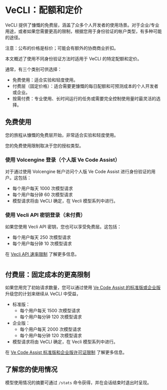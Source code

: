 # VeCLI：配额和定价

VeCLI 提供了慷慨的免费层，涵盖了众多个人开发者的使用场景。对于企业/专业用途，或者如果您需要更高的限制，根据您用于身份验证的帐户类型，有多种可能的途径。


注意：公布的价格是标价；可能会有额外的协商商业折扣。

本文概述了使用不同身份验证方法时适用于 VeCLI 的特定配额和定价。

通常，有三个类别可供选择：

- 免费使用：适合实验和轻度使用。
- 付费层（固定价格）：适合需要更慷慨的每日配额和可预测成本的个人开发者或企业。
- 按需付费：专业使用、长时间运行的任务或需要完全控制使用量时最灵活的选择。

## 免费使用

您的旅程从慷慨的免费层开始，非常适合实验和轻度使用。

您的免费使用限制取决于您的授权类型。

### 使用 Volcengine 登录（个人版 Ve Code Assist）

对于通过使用 Volcengine 帐户访问个人版 Ve Code Assist 进行身份验证的用户。这包括：

- 每个用户每天 1000 次模型请求
- 每个用户每分钟 60 次模型请求
- 模型请求将由 VeCLI 确定，在 Vecli 模型系列中进行。

### 使用 Vecli API 密钥登录（未付费）

如果您使用 Vecli API 密钥，您也可以享受免费层。这包括：

- 每个用户每天 250 次模型请求
- 每个用户每分钟 10 次模型请求

在 [Vecli API 速率限制](https://volcengine.dev/vecli-api/docs/rate-limits) 了解更多信息。

#

## 付费层：固定成本的更高限制

如果您用完了初始请求数量，您可以通过使用 [Ve Code Assist 的标准版或企业版](https://volcengine.com/products/vecli/pricing) 升级您的计划来继续从 VeCLI 中受益，

- 标准版：
  - 每个用户每天 1500 次模型请求
  - 每个用户每分钟 120 次模型请求
- 企业版：
  - 每个用户每天 2000 次模型请求
  - 每个用户每分钟 120 次模型请求
- 模型请求将由 VeCLI 确定，在 Vecli 模型系列中进行。

在 [Ve Code Assist 标准版和企业版许可证限制](https://developers.volcengine.com/vecli-code-assist/resources/quotas#quotas-for-agent-mode-vecli) 了解更多信息。



## 了解您的使用情况

模型使用情况的摘要可通过 `/stats` 命令获得，并在会话结束时退出时呈现。